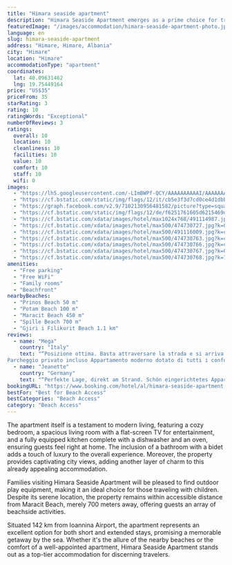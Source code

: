 ```yaml
---
title: "Himara seaside apartment"
description: "Himara Seaside Apartment emerges as a prime choice for travelers seeking the perfect blend of comfort and convenience, located just a stone's throw away from the pristine shores of Prinos Beach and a short stroll from Potam Beach."
featuredImage: "/images/accommodation/himara-seaside-apartment-photo.jpg"
language: en
slug: himara-seaside-apartment
address: "Himare, Himare, Albania"
city: "Himare"
location: "Himare"
accommodationType: "apartment"
coordinates:
  lat: 40.09631462
  lng: 19.75449164
price: "US$35"
priceFrom: 35
starRating: 3
rating: 10
ratingWords: "Exceptional"
numberOfReviews: 3
ratings:
  overall: 10
  location: 10
  cleanliness: 10
  facilities: 10
  value: 10
  comfort: 10
  staff: 10
  wifi: 0
images:
  - "https://lh5.googleusercontent.com/-LImBWPf-QCY/AAAAAAAAAAI/AAAAAAAAABA/P0X-26ojs8Y/photo.jpg?sz=64"
  - "https://cf.bstatic.com/static/img/flags/12/it/cb5e3f3d7cd0ce4d1dbbc457863a4c8e55e73be7.png"
  - "https://graph.facebook.com/v2.9/7102130956481582/picture?type=square&height=64&width=64"
  - "https://cf.bstatic.com/static/img/flags/12/de/f6251761605d6215469da2bf2c1816db2a128ed2.png"
  - "https://cf.bstatic.com/xdata/images/hotel/max1024x768/491114987.jpg?k=ae28418ddce7166fdd46e9d9f78129e048698c824ec90c06862e176b5685d750&o=&hp=1"
  - "https://cf.bstatic.com/xdata/images/hotel/max500/474730727.jpg?k=0525316adc9393ff0c05f52043f658fbe2b9d8458b6fc99beb11a9548402f48a&o=&hp=1"
  - "https://cf.bstatic.com/xdata/images/hotel/max500/491116009.jpg?k=c8cf3de8cd32d621163641f55c499080b54cec6ace6ca260d18a11c4778b58c3&o=&hp=1"
  - "https://cf.bstatic.com/xdata/images/hotel/max500/474730763.jpg?k=c526908c6a6f8cdcbbb6af811b685ed27a2a59cc84560bbba1f5e50fe76482eb&o=&hp=1"
  - "https://cf.bstatic.com/xdata/images/hotel/max500/474730766.jpg?k=ccdfa40311a197850fb61c9e318e2c17e7265802e5b5a499a759fe5fbec2b7e4&o=&hp=1"
  - "https://cf.bstatic.com/xdata/images/hotel/max500/474730767.jpg?k=06db635b6438a11430c782a3314618605507f6327af5a3b4649a7a46da2e3b90&o=&hp=1"
  - "https://cf.bstatic.com/xdata/images/hotel/max500/474730768.jpg?k=7e68b721e32fa9505975d150e100cbd57073df2c84979ec1c548bfa3079b380b&o=&hp=1"
amenities:
  - "Free parking"
  - "Free WiFi"
  - "Family rooms"
  - "Beachfront"
nearbyBeaches:
  - "Prinos Beach 50 m"
  - "Potam Beach 100 m"
  - "Maracit Beach 450 m"
  - "Spille Beach 700 m"
  - "Gjiri i Filikurit Beach 1.1 km"
reviews:
  - name: "Mega"
    country: "Italy"
    text: "“Posizione ottima. Basta attraversare la strada e si arriva in spiaggia Sotto casa piccolo supermarket
Parcheggio privato incluso Appartamento moderno dotato di tutti i confort inclusa lavastoviglie lavatrice e condizionatori”"
  - name: "Jeanette"
    country: "Germany"
    text: "“Perfekte Lage, direkt am Strand. Schön eingerichtetes Appartement mit tollem Blick aufs Meer. Die Ausstattung ließ keine Wünsche offen und wir haben uns rundum wohlgefühlt. Die Gastgeberin war allzeit für uns erreichbar und super freundlich. Gerne...”"
bookingURL: "https://www.booking.com/hotel/al/himara-seaside-apartment.en-gb.html?aid=8035640"
bestFor: "Best for Beach Access"
bestCategories: "Beach Access"
category: "Beach Access"
---
```


The apartment itself is a testament to modern living, featuring a cozy bedroom, a spacious living room with a flat-screen TV for entertainment, and a fully equipped kitchen complete with a dishwasher and an oven, ensuring guests feel right at home. The inclusion of a bathroom with a bidet adds a touch of luxury to the overall experience. Moreover, the property provides captivating city views, adding another layer of charm to this already appealing accommodation.

Families visiting Himara Seaside Apartment will be pleased to find outdoor play equipment, making it an ideal choice for those traveling with children. Despite its serene location, the property remains within accessible distance from Maracit Beach, merely 700 meters away, offering guests an array of beachside activities.

Situated 142 km from Ioannina Airport, the apartment represents an excellent option for both short and extended stays, promising a memorable getaway by the sea. Whether it's the allure of the nearby beaches or the comfort of a well-appointed apartment, Himara Seaside Apartment stands out as a top-tier accommodation for discerning travelers.